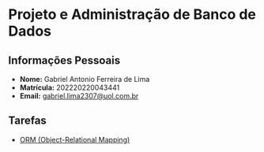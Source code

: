 # Projeto e Administração de Banco de Dados

## Informações Pessoais

- **Nome:** Gabriel Antonio Ferreira de Lima
- **Matrícula:** 202220220043441
- **Email:** gabriel.lima2307@uol.com.br

## Tarefas

- [ORM (Object-Relational Mapping)](Tarefas/ORM/tarefa-orm.md)

